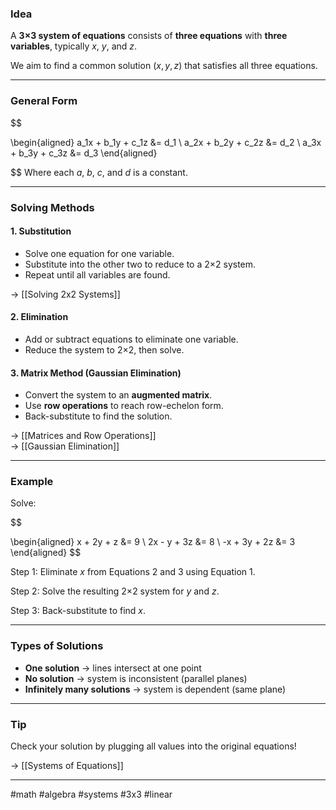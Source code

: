 ### Idea

A **3×3 system of equations** consists of **three equations** with **three variables**, typically $x$, $y$, and $z$.

We aim to find a common solution $(x, y, z)$ that satisfies all three equations.

---

### General Form

$$

\begin{aligned}
a_1x + b_1y + c_1z &= d_1 \\
a_2x + b_2y + c_2z &= d_2 \\
a_3x + b_3y + c_3z &= d_3
\end{aligned}


$$
Where each $a$, $b$, $c$, and $d$ is a constant.

---

### Solving Methods

#### 1. **Substitution**
- Solve one equation for one variable.
- Substitute into the other two to reduce to a 2×2 system.
- Repeat until all variables are found.

→ [[Solving 2x2 Systems]]

#### 2. **Elimination**
- Add or subtract equations to eliminate one variable.
- Reduce the system to 2×2, then solve.

#### 3. **Matrix Method (Gaussian Elimination)**
- Convert the system to an **augmented matrix**.
- Use **row operations** to reach row-echelon form.
- Back-substitute to find the solution.

→ [[Matrices and Row Operations]]  
→ [[Gaussian Elimination]]

---

### Example

Solve:

$$

\begin{aligned}
x + 2y + z &= 9 \\
2x - y + 3z &= 8 \\
-x + 3y + 2z &= 3
\end{aligned}
$$

Step 1: Eliminate $x$ from Equations 2 and 3 using Equation 1.

Step 2: Solve the resulting 2×2 system for $y$ and $z$.

Step 3: Back-substitute to find $x$.

---

### Types of Solutions

- **One solution** → lines intersect at one point  
- **No solution** → system is inconsistent (parallel planes)  
- **Infinitely many solutions** → system is dependent (same plane)

---

### Tip

Check your solution by plugging all values into the original equations!

→ [[Systems of Equations]]  

---

#math #algebra #systems #3x3 #linear

